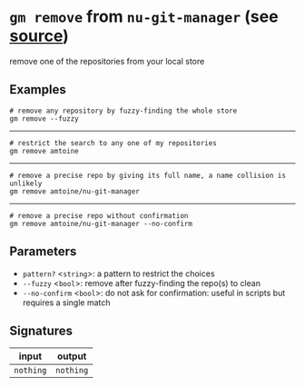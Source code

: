 # `gm remove` from `nu-git-manager` (see [source](https://github.com/amtoine/nu-git-manager/blob/main/pkgs/nu-git-manager/nu-git-manager/mod.nu#L362))
remove one of the repositories from your local store

## Examples
```nushell
# remove any repository by fuzzy-finding the whole store
gm remove --fuzzy
```
---
```nushell
# restrict the search to any one of my repositories
gm remove amtoine
```
---
```nushell
# remove a precise repo by giving its full name, a name collision is unlikely
gm remove amtoine/nu-git-manager
```
---
```nushell
# remove a precise repo without confirmation
gm remove amtoine/nu-git-manager --no-confirm
```

## Parameters
- `pattern?` <`string`>: a pattern to restrict the choices
- `--fuzzy` <`bool`>: remove after fuzzy-finding the repo(s) to clean
- `--no-confirm` <`bool`>: do not ask for confirmation: useful in scripts but requires a single match


## Signatures
| input     | output    |
| --------- | --------- |
| `nothing` | `nothing` |
